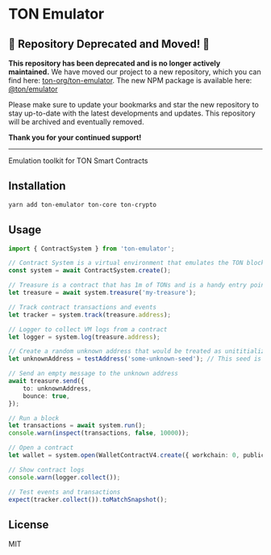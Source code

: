 # TON Emulator
## 🚨 Repository Deprecated and Moved! 🚨

**This repository has been deprecated and is no longer actively maintained.** We have moved our project to a new repository, which you can find here: [ton-org/ton-emulator](https://github.com/ton-org/ton-emulator). The new NPM package is available here: [@ton/emulator](https://www.npmjs.com/package/@ton/emulator)

Please make sure to update your bookmarks and star the new repository to stay up-to-date with the latest developments and updates. This repository will be archived and eventually removed.

**Thank you for your continued support!**
___________

Emulation toolkit for TON Smart Contracts

## Installation

```bash
yarn add ton-emulator ton-core ton-crypto
```

## Usage

```typescript
import { ContractSystem } from 'ton-emulator';

// Contract System is a virtual environment that emulates the TON blockchain
const system = await ContractSystem.create();

// Treasure is a contract that has 1m of TONs and is a handy entry point for your smart contracts
let treasure = await system.treasure('my-treasure');

// Track contract transactions and events
let tracker = system.track(treasure.address);

// Logger to collect VM logs from a contract
let logger = system.log(treasure.address);

// Create a random unknown address that would be treated as unititialized contract
let unknownAddress = testAddress('some-unknown-seed'); // This seed is used to generate deterministic address

// Send an empty message to the unknown address
await treasure.send({
    to: unknownAddress,
    bounce: true,
});

// Run a block
let transactions = await system.run();
console.warn(inspect(transactions, false, 10000));

// Open a contract
let wallet = system.open(WalletContractV4.create({ workchain: 0, publicKey: <some-test-key> }));

// Show contract logs
console.warn(logger.collect());

// Test events and transactions
expect(tracker.collect()).toMatchSnapshot();

```

## License

MIT
